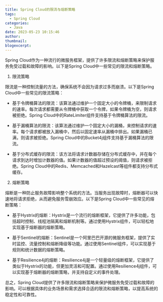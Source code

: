 ```yaml
---
title: Spring Cloud的限流与熔断策略
tags:
  - Spring Cloud
categories:
  - Java
date: 2023-05-23 10:15:46
author:
thumbnail:
blogexcerpt:
---
```

Spring Cloud作为一种流行的微服务框架，提供了许多限流和熔断策略来保护服务免受过载和故障的影响。以下是Spring Cloud中一些常见的限流和熔断策略。

1. 限流策略

限流是一种控制流量的方法，确保系统不会因为请求过多而崩溃。以下是Spring Cloud中一些常见的限流策略：

- 基于令牌桶算法的限流：该算法通过维护一个固定大小的令牌桶，来限制请求的速率。每次请求都需要从令牌桶中获取一个令牌，如果令牌桶为空，则请求被拒绝。Spring Cloud中的RateLimiter组件支持基于令牌桶算法的限流。

- 基于漏桶算法的限流：该算法通过维护一个固定大小的漏桶，来控制请求的速率。每个请求都被放入漏桶中，然后以固定速率从漏桶中排出。如果漏桶已满，则请求被拒绝。Spring Cloud中的Bucket4j组件支持基于漏桶算法的限流。

- 基于分布式缓存的限流：该方法将请求计数器存储在分布式缓存中，并在每个请求到达时增加计数器的值。如果计数器的值超过预设的阈值，则请求被拒绝。Spring Cloud中的Redis、Memcached和Hazelcast等组件都支持分布式缓存。

2. 熔断策略

熔断是一种防止服务故障影响整个系统的方法。当服务出现故障时，熔断器可以快速地将请求拒绝，从而避免服务雪崩效应。以下是Spring Cloud中一些常见的熔断策略：

- 基于Hystrix的熔断：Hystrix是一个流行的熔断框架，它提供了许多功能，包括超时控制、线程池隔离和熔断机制等。通过使用Hystrix组件，可以轻松地实现基于熔断器的熔断策略。

- 基于Sentinel的熔断：Sentinel是一个阿里巴巴开源的微服务框架，提供了实时监控、流量控制和熔断降级等功能。通过使用Sentinel组件，可以实现基于规则和统计数据的熔断策略。

- 基于Resilience4j的熔断：Resilience4j是一个轻量级的熔断框架，它提供了类似于Hystrix的功能，但更加灵活和可配置。通过使用Resilience4j组件，可以实现基于熔断器的熔断策略，并支持自定义的事件处理。

总之，Spring Cloud提供了许多限流和熔断策略来保护微服务免受过载和故障的影响。可以根据具体的业务场景和需求选择合适的限流和熔断策略，以提高系统的稳定性和可靠性。
